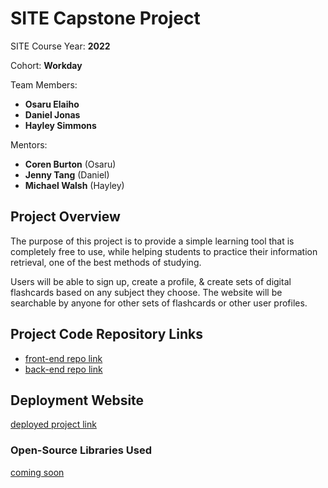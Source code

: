 # **SITE Capstone Project**

SITE Course Year: **2022**

Cohort: **Workday**

Team Members: 
* **Osaru Elaiho**
* **Daniel Jonas**
* **Hayley Simmons**

Mentors: 
* **Coren Burton** (Osaru)
* **Jenny Tang** (Daniel)
* **Michael Walsh** (Hayley)


## **Project Overview**
The purpose of this project is to provide a simple learning tool that is completely free to use, while helping students to practice their information retrieval, one of the best methods of studying.

Users will be able to sign up, create a profile, & create sets of digital flashcards based on any subject they choose. The website will be searchable by anyone for other sets of flashcards or other user profiles.


## **Project Code Repository Links**
* [front-end repo link](https://github.com/Diglettss/Flashcards/tree/main/flashcards-ui)
* [back-end repo link](https://github.com/Diglettss/Flashcards/tree/main/flashcards-api)


## **Deployment Website**
[deployed project link](flashicards.surge.sh)


### **Open-Source Libraries Used**
[coming soon]()
